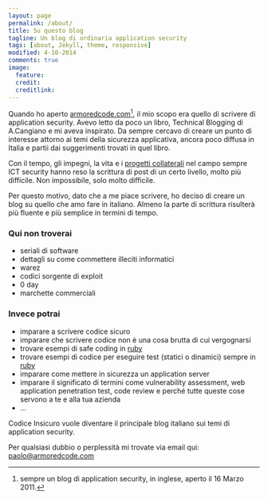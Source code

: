 ```yaml
---
layout: page
permalink: /about/
title: Su questo blog
tagline: Un blog di ordinaria application security
tags: [about, Jekyll, theme, responsive]
modified: 4-10-2014
comments: true
image:
  feature:
  credit:
  creditlink:
---
```


Quando ho aperto [armoredcode.com](http://armoredcode.com)[^1], il mio scopo
era quello di scrivere di application security.
Avevo letto da poco un libro, Technical Blogging di A.Cangiano e mi aveva
inspirato. Da sempre cercavo di creare un punto di interesse attorno ai temi
della sicurezza applicativa, ancora poco diffusa in Italia e partii dai
suggerimenti trovati in quel libro.

Con il tempo, gli impegni, la vita e i [progetti
collaterali](http://dawn.codesake.com) nel campo sempre ICT security hanno reso
la scrittura di post di un certo livello, molto più difficile. Non impossibile,
solo molto difficile.

Per questo motivo, dato che a me piace scrivere, ho deciso di creare un blog su
quello che amo fare in italiano. Almeno la parte di scrittura risulterà più
fluente e più semplice in termini di tempo.

### Qui non troverai

* seriali di software
* dettagli su come commettere illeciti informatici
* warez
* codici sorgente di exploit
* 0 day
* marchette commerciali

### Invece potrai

* imparare a scrivere codice sicuro
* imparare che scrivere codice non è una cosa brutta di cui vergognarsi
* trovare esempi di safe coding in [ruby](http://ruby-lang.org/en) 
* trovare esempi di codice per eseguire test (statici o dinamici) sempre in
  [ruby](http://ruby-lang.org/en) 
* imparare come mettere in sicurezza un application server
* imparare il significato di termini come vulnerability assessment, web
  application penetration test, code review e perché tutte queste cose servono a
  te e alla tua azienda
* ...

Codice Insicuro vuole diventare il principale blog italiano sui temi di
application security.

Per qualsiasi dubbio o perplessità mi trovate via email qui:
[paolo@armoredcode.com](mailto:paolo@armoredcode.com)

[^1]: sempre un blog di application security, in inglese, aperto il 16 Marzo 2011.
